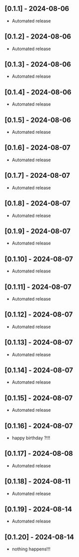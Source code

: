 ## [0.1.1] - 2024-08-06
* Automated release

## [0.1.2] - 2024-08-06
* Automated release

## [0.1.3] - 2024-08-06
* Automated release

## [0.1.4] - 2024-08-06
* Automated release

## [0.1.5] - 2024-08-06
* Automated release

## [0.1.6] - 2024-08-07
* Automated release

## [0.1.7] - 2024-08-07
* Automated release

## [0.1.8] - 2024-08-07
* Automated release

## [0.1.9] - 2024-08-07
* Automated release

## [0.1.10] - 2024-08-07
* Automated release

## [0.1.11] - 2024-08-07
* Automated release

## [0.1.12] - 2024-08-07
* Automated release

## [0.1.13] - 2024-08-07
* Automated release

## [0.1.14] - 2024-08-07
* Automated release

## [0.1.15] - 2024-08-07
* Automated release

## [0.1.16] - 2024-08-07
* happy birthday ?!!!

## [0.1.17] - 2024-08-08
* Automated release

## [0.1.18] - 2024-08-11
* Automated release

## [0.1.19] - 2024-08-14
* Automated release

## [0.1.20] - 2024-08-14
* nothing happens!!!

